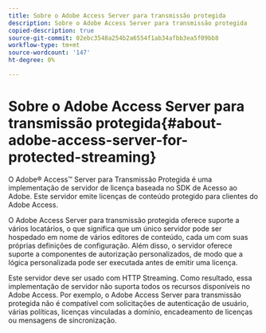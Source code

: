 ```yaml
---
title: Sobre o Adobe Access Server para transmissão protegida
description: Sobre o Adobe Access Server para transmissão protegida
copied-description: true
source-git-commit: 02ebc3548a254b2a6554f1ab34afbb3ea5f09bb8
workflow-type: tm+mt
source-wordcount: '147'
ht-degree: 0%

---
```


# Sobre o Adobe Access Server para transmissão protegida{#about-adobe-access-server-for-protected-streaming}

O Adobe® Access™ Server para Transmissão Protegida é uma implementação de servidor de licença baseada no SDK de Acesso ao Adobe. Este servidor emite licenças de conteúdo protegido para clientes do Adobe Access.

O Adobe Access Server para transmissão protegida oferece suporte a vários locatários, o que significa que um único servidor pode ser hospedado em nome de vários editores de conteúdo, cada um com suas próprias definições de configuração. Além disso, o servidor oferece suporte a componentes de autorização personalizados, de modo que a lógica personalizada pode ser executada antes de emitir uma licença.

Este servidor deve ser usado com HTTP Streaming. Como resultado, essa implementação de servidor não suporta todos os recursos disponíveis no Adobe Access. Por exemplo, o Adobe Access Server para transmissão protegida não é compatível com solicitações de autenticação de usuário, várias políticas, licenças vinculadas a domínio, encadeamento de licenças ou mensagens de sincronização.
